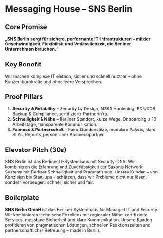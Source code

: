 # Messaging House – SNS Berlin

## Core Promise
**„SNS Berlin sorgt für sichere, performante IT-Infrastrukturen – mit der Geschwindigkeit, Flexibilität und Verlässlichkeit, die Berliner Unternehmen brauchen.“**

## Key Benefit
Wir machen komplexe IT einfach, sicher und schnell nutzbar – ohne Konzernbürokratie und ohne leere Versprechen.

## Proof Pillars
1. **Security & Reliability** – Security by Design, M365 Hardening, EDR/XDR, Backup & Compliance, zertifizierte Partnerinfra.
2. **Schnelligkeit & Nähe** – Berliner Standort, kurze Wege, Onboarding ≤ 10 Arbeitstage, transparente Kommunikation.
3. **Fairness & Partnerschaft** – Faire Stundensätze, modulare Pakete, klare SLAs, Reports, persönlicher Ansprechpartner.

## Elevator Pitch (30s)
SNS Berlin ist das Berliner IT-Systemhaus mit Security-DNA. Wir kombinieren die Erfahrung und Zuverlässigkeit der Saxonia Network Systems mit Berliner Schnelligkeit und Pragmatismus. Unsere Kunden – von Kanzleien bis Start-ups – schätzen, dass wir Probleme nicht nur lösen, sondern vorbeugen: schnell, sicher und fair.

## Boilerplate
**SNS Berlin GmbH** ist das Berliner Systemhaus für Managed IT und Security. Wir kombinieren technische Exzellenz mit regionaler Nähe: zertifizierte Services, messbare Sicherheit und klare Kommunikation. Unsere Kunden profitieren von pragmatischen Lösungen, schnellen Reaktionszeiten und partnerschaftlicher Betreuung – made in Berlin.
